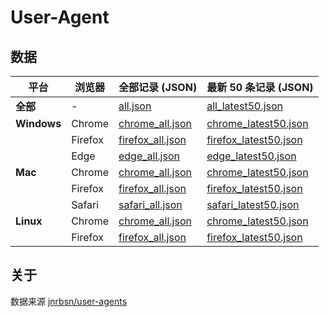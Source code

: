 # User-Agent

## 数据

| 平台          | 浏览器     | 全部记录 (JSON)                                           | 最新 50 条记录 (JSON)                                                |
|-------------|---------|-------------------------------------------------------|-----------------------------------------------------------------|
| **全部**      | -       | [all.json](./output/all.json)                         | [all_latest50.json](./output/all_latest50.json)                 |
| **Windows** | Chrome  | [chrome_all.json](./output/Windows/chrome_all.json)   | [chrome_latest50.json](./output/Windows/chrome_latest50.json)   |
|             | Firefox | [firefox_all.json](./output/Windows/firefox_all.json) | [firefox_latest50.json](./output/Windows/firefox_latest50.json) |
|             | Edge    | [edge_all.json](./output/Windows/edge_all.json)       | [edge_latest50.json](./output/Windows/edge_latest50.json)       |
| **Mac**     | Chrome  | [chrome_all.json](./output/Mac/chrome_all.json)       | [chrome_latest50.json](./output/Mac/chrome_latest50.json)       |
|             | Firefox | [firefox_all.json](./output/Mac/firefox_all.json)     | [firefox_latest50.json](./output/Mac/firefox_latest50.json)     |
|             | Safari  | [safari_all.json](./output/Mac/safari_all.json)       | [safari_latest50.json](./output/Mac/safari_latest50.json)       |
| **Linux**   | Chrome  | [chrome_all.json](./output/Linux/chrome_all.json)     | [chrome_latest50.json](./output/Linux/chrome_latest50.json)     |
|             | Firefox | [firefox_all.json](./output/Linux/firefox_all.json)   | [firefox_latest50.json](./output/Linux/firefox_latest50.json)   |

## 关于

数据来源 [jnrbsn/user-agents](https://github.com/jnrbsn/user-agents) 
